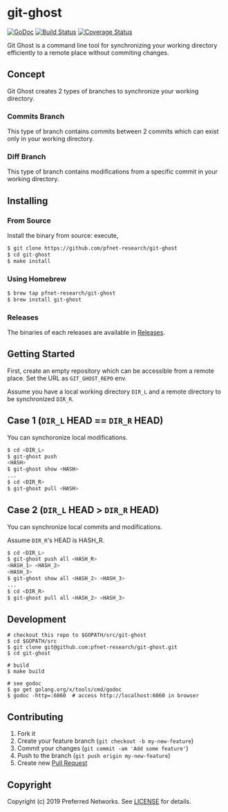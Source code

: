 # git-ghost

[![GoDoc][godoc-image]][godoc-link]
[![Build Status][build-image]][build-link]
[![Coverage Status][cov-image]][cov-link]

Git Ghost is a command line tool for synchronizing your working directory efficiently to a remote place without commiting changes.

## Concept

Git Ghost creates 2 types of branches to synchronize your working directory.

### Commits Branch

This type of branch contains commits between 2 commits which can exist only in your working directory.

### Diff Branch

This type of branch contains modifications from a specific commit in your working directory.

## Installing

### From Source

Install the binary from source: execute,

```bash
$ git clone https://github.com/pfnet-research/git-ghost
$ cd git-ghost
$ make install
```

### Using Homebrew

```bash
$ brew tap pfnet-research/git-ghost
$ brew install git-ghost
```

### Releases

The binaries of each releases are available in [Releases](../../releases).

## Getting Started

First, create an empty repository which can be accessible from a remote place. Set the URL as `GIT_GHOST_REPO` env.

Assume you have a local working directory `DIR_L` and a remote directory to be synchronized `DIR_R`.

## Case 1 (`DIR_L` HEAD == `DIR_R` HEAD)

You can synchoronize local modifications.

```bash
$ cd <DIR_L>
$ git-ghost push
<HASH>
$ git-ghost show <HASH>
...
$ cd <DIR_R>
$ git-ghost pull <HASH>
```

## Case 2 (`DIR_L` HEAD \> `DIR_R` HEAD)

You can synchronize local commits and modifications.

Assume `DIR_R`'s HEAD is HASH\_R.

```bash
$ cd <DIR_L>
$ git-ghost push all <HASH_R>
<HASH_1> <HASH_2>
<HASH_3>
$ git-ghost show all <HASH_2> <HASH_3>
...
$ cd <DIR_R>
$ git-ghost pull all <HASH_2> <HASH_3>
```

## Development

```
# checkout this repo to $GOPATH/src/git-ghost
$ cd $GOPATH/src
$ git clone git@github.com:pfnet-research/git-ghost.git
$ cd git-ghost

# build
$ make build

# see godoc
$ go get golang.org/x/tools/cmd/godoc
$ godoc -http=:6060  # access http://localhost:6060 in browser
```

## Contributing

1. Fork it
2. Create your feature branch (`git checkout -b my-new-feature`)
3. Commit your changes (`git commit -am 'Add some feature'`)
4. Push to the branch (`git push origin my-new-feature`)
5. Create new [Pull Request](../../pull/new/master)

## Copyright

Copyright (c) 2019 Preferred Networks. See [LICENSE](LICENSE) for details.

[build-image]: https://travis-ci.com/pfnet-research/git-ghost.svg
[build-link]:  http://travis-ci.com/pfnet-research/git-ghost
[cov-image]:   https://coveralls.io/repos/github/pfnet-research/git-ghost/badge.svg?branch=master
[cov-link]:    https://coveralls.io/github/pfnet-research/git-ghost?branch=master
[godoc-image]: https://godoc.org/github.com/pfnet-research/git-ghost?status.svg
[godoc-link]:  https://godoc.org/github.com/pfnet-research/git-ghost
